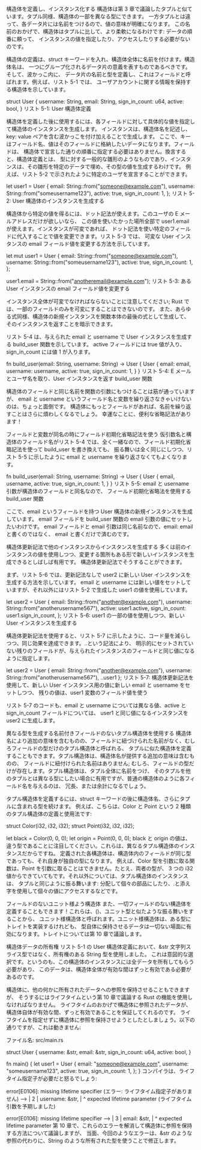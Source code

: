 構造体を定義し、インスタンス化する
構造体は第 3 章で議論したタプルと似ています。タプル同様、構造体の一部を異なる型にできます。 一方タプルとは違って、各データ片には名前をつけるので、値の意味が明確になります。 この名前のおかげで、構造体はタプルに比して、より柔軟になるわけです: データの順番に頼って、 インスタンスの値を指定したり、アクセスしたりする必要がないのです。

構造体の定義は、struct キーワードを入れ、構造体全体に名前を付けます。構造体名は、 一つにグループ化されるデータ片の意義を表すものであるべきです。そして、波かっこ内に、 データ片の名前と型を定義し、これはフィールドと呼ばれます。例えば、リスト 5-1 では、 ユーザアカウントに関する情報を保持する構造体を示しています。

struct User {
username: String,
email: String,
sign_in_count: u64,
active: bool,
}
リスト 5-1: User 構造体定義

構造体を定義した後に使用するには、各フィールドに対して具体的な値を指定して構造体のインスタンスを生成します。 インスタンスは、構造体名を記述し、key: value ペアを含む波かっこを付け加えることで生成します。 ここで、キーはフィールド名、値はそのフィールドに格納したいデータになります。フィールドは、 構造体で宣言した通りの順番に指定する必要はありません。換言すると、構造体定義とは、 型に対する一般的な雛形のようなものであり、インスタンスは、その雛形を特定のデータで埋め、その型の値を生成するわけです。 例えば、リスト 5-2 で示されたように特定のユーザを宣言することができます。

let user1 = User {
email: String::from("someone@example.com"),
username: String::from("someusername123"),
active: true,
sign_in_count: 1,
};
リスト 5-2: User 構造体のインスタンスを生成する

構造体から特定の値を得るには、ドット記法が使えます。このユーザの E メールアドレスだけが欲しいなら、 この値を使いたかった場所全部で user1.email が使えます。インスタンスが可変であれば、 ドット記法を使い特定のフィールドに代入することで値を変更できます。リスト 5-3 では、 可変な User インスタンスの email フィールド値を変更する方法を示しています。

let mut user1 = User {
email: String::from("someone@example.com"),
username: String::from("someusername123"),
active: true,
sign_in_count: 1,
};

user1.email = String::from("anotheremail@example.com");
リスト 5-3: ある User インスタンスの email フィールド値を変更する

インスタンス全体が可変でなければならないことに注意してください; Rust では、一部のフィールドのみを可変にすることはできないのです。 また、あらゆる式同様、構造体の新規インスタンスを関数本体の最後の式として生成して、 そのインスタンスを返すことを暗示できます。

リスト 5-4 は、与えられた email と username で User インスタンスを生成する build_user 関数を示しています。 active フィールドには true 値が入り、sign_in_count には値 1 が入ります。

fn build_user(email: String, username: String) -> User {
User {
email: email,
username: username,
active: true,
sign_in_count: 1,
}
}
リスト 5-4: E メールとユーザ名を取り、User インスタンスを返す build_user 関数

構造体のフィールドと同じ名前を関数の引数にもつけることは筋が通っていますが、 email と username というフィールド名と変数を繰り返さなきゃいけないのは、ちょっと面倒です。 構造体にもっとフィールドがあれば、名前を繰り返すことはさらに煩わしくなるでしょう。 幸運なことに、便利な省略記法があります！

フィールドと変数が同名の時にフィールド初期化省略記法を使う
仮引数名と構造体のフィールド名がリスト 5-4 では、全く一緒なので、フィールド初期化省略記法を使って build_user を書き換えても、 振る舞いは全く同じにしつつ、リスト 5-5 に示したように email と username を繰り返さなくてもよくなります。

fn build_user(email: String, username: String) -> User {
User {
email,
username,
active: true,
sign_in_count: 1,
}
}
リスト 5-5: email と username 引数が構造体のフィールドと同名なので、 フィールド初期化省略法を使用する build_user 関数

ここで、email というフィールドを持つ User 構造体の新規インスタンスを生成しています。 email フィールドを build_user 関数の email 引数の値にセットしたいわけです。 email フィールドと email 引数は同じ名前なので、email: email と書くのではなく、 email と書くだけで済むのです。

構造体更新記法で他のインスタンスからインスタンスを生成する
多くは前のインスタンスの値を使用しつつ、変更する箇所もある形で新しいインスタンスを生成できるとしばしば有用です。 構造体更新記法でそうすることができます。

まず、リスト 5-6 では、更新記法なしで user2 に新しい User インスタンスを生成する方法を示しています。 email と username には新しい値をセットしていますが、それ以外にはリスト 5-2 で生成した user1 の値を使用しています。

let user2 = User {
email: String::from("another@example.com"),
username: String::from("anotherusername567"),
active: user1.active,
sign_in_count: user1.sign_in_count,
};
リスト 5-6: user1 の一部の値を使用しつつ、新しい User インスタンスを生成する

構造体更新記法を使用すると、リスト 5-7 に示したように、コード量を減らしつつ、同じ効果を達成できます。..という記法により、 明示的にセットされていない残りのフィールドが、与えられたインスタンスのフィールドと同じ値になるように指定します。

let user2 = User {
email: String::from("another@example.com"),
username: String::from("anotherusername567"),
..user1
};
リスト 5-7: 構造体更新記法を使用して、新しい User インスタンス用の値に新しい email と username をセットしつつ、 残りの値は、user1 変数のフィールド値を使う

リスト 5-7 のコードも、email と username については異なる値、active と sign_in_count フィールドについては、 user1 と同じ値になるインスタンスを user2 に生成します。

異なる型を生成する名前付きフィールドのないタプル構造体を使用する
構造体名により追加の意味を含むものの、フィールドに紐づけられた名前がなく、むしろフィールドの型だけのタプル構造体と呼ばれる、 タプルに似た構造体を定義することもできます。タプル構造体は、構造体名が提供する追加の意味は含むものの、 フィールドに紐付けられた名前はありません; むしろ、フィールドの型だけが存在します。タプル構造体は、タプル全体に名前をつけ、 そのタプルを他のタプルとは異なる型にしたい場合に有用ですが、普通の構造体のように各フィールド名を与えるのは、 冗長、または余計になるでしょう。

タプル構造体を定義するには、struct キーワードの後に構造体名、さらにタプルに含まれる型を続けます。 例えば、こちらは、Color と Point という 2 種類のタプル構造体の定義と使用法です:

struct Color(i32, i32, i32);
struct Point(i32, i32, i32);

let black = Color(0, 0, 0);
let origin = Point(0, 0, 0);
black と origin の値は、違う型であることに注目してください。これらは、異なるタプル構造体のインスタンスだからですね。 定義された各構造体は、構造体内のフィールドが同じ型であっても、それ自身が独自の型になります。 例えば、Color 型を引数に取る関数は、Point を引数に取ることはできません。たとえ、両者の型が、 3 つの i32 値からできていてもです。それ以外については、タプル構造体のインスタンスは、 タプルと同じように振る舞います: 分配して個々の部品にしたり、.と添え字を使用して個々の値にアクセスするなどです。

フィールドのないユニット様よう構造体
また、一切フィールドのない構造体を定義することもできます！これらは、()、ユニット型と似たような振る舞いをすることから、 ユニット様構造体と呼ばれます。ユニット様構造体は、ある型にトレイトを実装するけれども、 型自体に保持させるデータは一切ない場面に有効になります。トレイトについては第 10 章で議論します。

構造体データの所有権
リスト 5-1 の User 構造体定義において、&str 文字列スライス型ではなく、所有権のある String 型を使用しました。 これは意図的な選択です。というのも、この構造体のインスタンスには全データを所有してもらう必要があり、 このデータは、構造体全体が有効な間はずっと有効である必要があるのです。

構造体に、他の何かに所有されたデータへの参照を保持させることもできますが、 そうするにはライフタイムという第 10 章で議論する Rust の機能を使用しなければなりません。 ライフタイムのおかげで構造体に参照されたデータが、構造体自体が有効な間、ずっと有効であることを保証してくれるのです。 ライフタイムを指定せずに構造体に参照を保持させようとしたとしましょう。以下の通りですが、これは動きません:

ファイル名: src/main.rs

struct User {
username: &str,
email: &str,
sign_in_count: u64,
active: bool,
}

fn main() {
let user1 = User {
email: "someone@example.com",
username: "someusername123",
active: true,
sign_in_count: 1,
};
}
コンパイラは、ライフタイム指定子が必要だと怒るでしょう:

error[E0106]: missing lifetime specifier
(エラー: ライフタイム指定子がありません)
-->
|
2 | username: &str,
| ^ expected lifetime parameter
(ライフタイム引数を予期しました)

error[E0106]: missing lifetime specifier
-->
|
3 | email: &str,
| ^ expected lifetime parameter
第 10 章で、これらのエラーを解消して構造体に参照を保持する方法について議論しますが、 当面、今回のようなエラーは、&str のような参照の代わりに、String のような所有された型を使うことで修正します。
